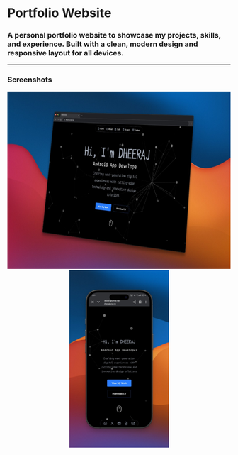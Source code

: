 # Portfolio Website

### A personal portfolio website to showcase my projects, skills, and experience. Built with a clean, modern design and responsive layout for all devices.
---
### Screenshots
<div align="center">
  <img src="public/websrceen.jpg" alt="Website Preview" height="400px">
  <img src="public/mobilescreen.jpg" alt="Mobile Preview" height="400px">
</div>
